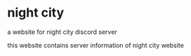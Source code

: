 # night city
 a website for night city discord server 
 
 this website contains server information of night city website
